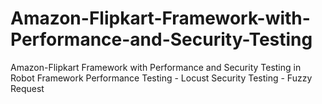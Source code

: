 # Amazon-Flipkart-Framework-with-Performance-and-Security-Testing
Amazon-Flipkart Framework with Performance and Security Testing in Robot Framework
Performance Testing - Locust
Security Testing - Fuzzy Request

